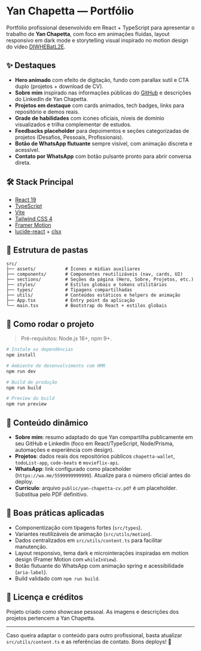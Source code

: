 # Yan Chapetta — Portfólio

Portfólio profissional desenvolvido em React + TypeScript para apresentar o trabalho de **Yan Chapetta**, com foco em animações fluidas, layout responsivo em dark mode e storytelling visual inspirado no motion design do vídeo [DIWHEBatL2E](https://www.instagram.com/p/DIWHEBatL2E/).

## ✨ Destaques

- **Hero animado** com efeito de digitação, fundo com parallax sutil e CTA duplo (projetos + download de CV).
- **Sobre mim** inspirado nas informações públicas do [GitHub](https://github.com/chapetta) e descrições do LinkedIn de Yan Chapetta.
- **Projetos em destaque** com cards animados, tech badges, links para repositório e demos reais.
- **Grade de habilidades** com ícones oficiais, níveis de domínio visualizados e trilha complementar de estudos.
- **Feedbacks placeholder** para depoimentos e seções categorizadas de projetos (Desafios, Pessoais, Profissionais).
- **Botão de WhatsApp flutuante** sempre visível, com animação discreta e acessível.
- **Contato por WhatsApp** com botão pulsante pronto para abrir conversa direta.

## 🛠️ Stack Principal

- [React 19](https://react.dev/)
- [TypeScript](https://www.typescriptlang.org/)
- [Vite](https://vite.dev/)
- [Tailwind CSS 4](https://tailwindcss.com/)
- [Framer Motion](https://www.framer.com/motion/)
- [lucide-react](https://lucide.dev/) + [clsx](https://github.com/lukeed/clsx)

## 📂 Estrutura de pastas

```
src/
├── assets/           # Ícones e mídias auxiliares
├── components/       # Componentes reutilizáveis (nav, cards, UI)
├── sections/         # Seções da página (Hero, Sobre, Projetos, etc.)
├── styles/           # Estilos globais e tokens utilitários
├── types/            # Tipagens compartilhadas
├── utils/            # Conteúdos estáticos e helpers de animação
├── App.tsx           # Entry point da aplicação
└── main.tsx          # Bootstrap do React + estilos globais
```

## 🚀 Como rodar o projeto

> Pré-requisitos: Node.js 18+, npm 9+.

```bash
# Instale as dependências
npm install

# Ambiente de desenvolvimento com HMR
npm run dev

# Build de produção
npm run build

# Preview do build
npm run preview
```

## 📌 Conteúdo dinâmico

- **Sobre mim**: resumo adaptado do que Yan compartilha publicamente em seu GitHub e LinkedIn (foco em React/TypeScript, Node/Prisma, automações e experiência com design).
- **Projetos**: dados reais dos repositórios públicos `chapetta-wallet`, `todoList-app`, `code-beats` e `movieflix-api`.
- **WhatsApp**: link configurado como placeholder (`https://wa.me/5599999999999`). Atualize para o número oficial antes do deploy.
- **Currículo**: arquivo `public/yan-chapetta-cv.pdf` é um placeholder. Substitua pelo PDF definitivo.

## 🧪 Boas práticas aplicadas

- Componentização com tipagens fortes (`src/types`).
- Variantes reutilizáveis de animação (`src/utils/motion`).
- Dados centralizados em `src/utils/content.ts` para facilitar manutenção.
- Layout responsivo, tema dark e microinterações inspiradas em motion design (Framer Motion com `whileInView`).
- Botão flutuante do WhatsApp com animação spring e acessibilidade (`aria-label`).
- Build validado com `npm run build`.

## 📄 Licença e créditos

Projeto criado como showcase pessoal. As imagens e descrições dos projetos pertencem a Yan Chapetta.

---

Caso queira adaptar o conteúdo para outro profissional, basta atualizar `src/utils/content.ts` e as referências de contato. Bons deploys! 🚀
